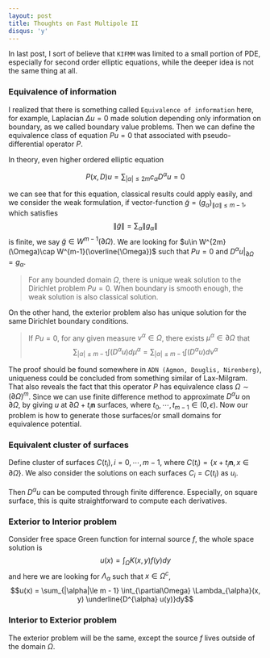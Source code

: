 ```yaml
---
layout: post
title: Thoughts on Fast Multipole II
disqus: 'y'
---
```


In last post, I sort of believe that ``KIFMM`` was limited to a small portion of PDE, especially for second order elliptic equations, while the deeper idea is not the same thing at all.

### Equivalence of information
I realized that there is something called ``Equivalence of information`` here, for example, Laplacian $\Delta u = 0$ made solution depending only information on boundary, as we called boundary value problems.  Then we can define the equivalence class of equation $P u = 0$ that associated with pseudo-differential operator $P$.

In theory, even higher ordered elliptic equation

$$P(x, D) u =  \sum_{|\alpha| \le 2m} c_{\alpha} D^{\alpha} u = 0$$

we can see that for this equation, classical results could apply easily, and we consider the weak formulation, if vector-function $\tilde{g} = (g_{\alpha})_{\|\alpha\|\le m-1}$,  which satisfies
$$\|\tilde{g}\| = \sum_{\alpha} \|g_{\alpha}\| $$
is finite, we say $\tilde{g} \in W^{m-1}(\partial\Omega)$. We are looking for $u\in W^{2m}(\Omega)\cap W^{m-1}(\overline{\Omega})$ such that  $Pu = 0$ and $D^{\alpha} u|_{\partial\Omega} = g_{\alpha}$.

>For any bounded domain $\Omega$, there is unique weak solution to the Dirichlet problem $P u = 0$. When boundary is smooth enough, the weak solution is also classical solution.

On the other hand, the exterior problem also has unique solution for the same Dirichlet boundary conditions.

> If $Pu = 0$, for any given measure $\nu^{\alpha}\in\Omega$, there exists $\mu^{\alpha}\in \partial\Omega$ that
$$\sum_{|\alpha|\le m-1} \int (D^{\alpha}u) d\mu^{\alpha} = \sum_{|\alpha|\le m -1} \int (D^{\alpha} u) d\nu^{\alpha}$$

The proof should be found somewhere in ``ADN (Agmon, Douglis, Nirenberg)``, uniqueness could be concluded from something similar of Lax-Milgram. That also reveals the fact that this operator $P$ has equivalence class $\Omega\sim (\partial\Omega)^{m}$. Since we can use finite difference method to approximate $D^{\alpha} u$ on $\partial \Omega$, by giving $u$ at $\partial\Omega + t_i\mathbf{n}$ surfaces, where $t_0, \cdots, t_{m-1}\in (0,\epsilon)$. Now our problem is how to generate those surfaces/or small domains for equivalence potential.

### Equivalent cluster of surfaces
Define cluster of surfaces $C(t_i),i=0,\cdots, m-1$, where $C(t_i) = \{x + t_i \mathbf{n}, x\in \partial\Omega\}$. We also consider the solutions on each surfaces $C_i = C(t_i)$ as $u_i$.

Then $D^{\alpha} u$ can be computed through finite difference. Especially, on square surface, this is quite straightforward to compute each derivatives.

### Exterior to Interior problem
Consider free space Green function for internal source $f$, the whole space solution is
$$u(x) = \int_{\Omega} K(x, y) f(y) dy$$
and here we are looking for $\Lambda_{\alpha}$ such that $x\in \Omega^{c}$,
$$u(x) = \sum_{|\alpha|\le m - 1} \int_{\partial\Omega} \Lambda_{\alpha}(x, y) \underline{D^{\alpha} u(y)}dy$$

### Interior to Exterior problem
The exterior problem will be the same, except the source $f$ lives outside of the domain $\Omega$.

